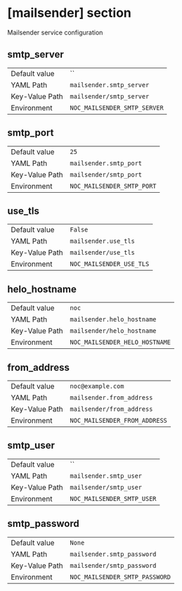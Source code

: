 # [mailsender] section

Mailsender service configuration

## smtp_server

|                |                              |
| -------------- | ---------------------------- |
| Default value  | ``                           |
| YAML Path      | `mailsender.smtp_server`     |
| Key-Value Path | `mailsender/smtp_server`     |
| Environment    | `NOC_MAILSENDER_SMTP_SERVER` |

## smtp_port

|                |                            |
| -------------- | -------------------------- |
| Default value  | `25`                       |
| YAML Path      | `mailsender.smtp_port`     |
| Key-Value Path | `mailsender/smtp_port`     |
| Environment    | `NOC_MAILSENDER_SMTP_PORT` |

## use_tls

|                |                          |
| -------------- | ------------------------ |
| Default value  | `False`                  |
| YAML Path      | `mailsender.use_tls`     |
| Key-Value Path | `mailsender/use_tls`     |
| Environment    | `NOC_MAILSENDER_USE_TLS` |

## helo_hostname

|                |                                |
| -------------- | ------------------------------ |
| Default value  | `noc`                          |
| YAML Path      | `mailsender.helo_hostname`     |
| Key-Value Path | `mailsender/helo_hostname`     |
| Environment    | `NOC_MAILSENDER_HELO_HOSTNAME` |

## from_address

|                |                               |
| -------------- | ----------------------------- |
| Default value  | `noc@example.com`             |
| YAML Path      | `mailsender.from_address`     |
| Key-Value Path | `mailsender/from_address`     |
| Environment    | `NOC_MAILSENDER_FROM_ADDRESS` |

## smtp_user

|                |                            |
| -------------- | -------------------------- |
| Default value  | ``                         |
| YAML Path      | `mailsender.smtp_user`     |
| Key-Value Path | `mailsender/smtp_user`     |
| Environment    | `NOC_MAILSENDER_SMTP_USER` |

## smtp_password

|                |                                |
| -------------- | ------------------------------ |
| Default value  | `None`                         |
| YAML Path      | `mailsender.smtp_password`     |
| Key-Value Path | `mailsender/smtp_password`     |
| Environment    | `NOC_MAILSENDER_SMTP_PASSWORD` |
